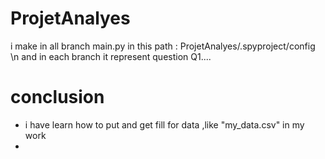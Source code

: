 # ProjetAnalyes
i make in all branch main.py in this path : ProjetAnalyes/.spyproject/config \n
and in each branch it represent question Q1.... 





# conclusion 
-  i have learn how to put and get fill for data ,like "my_data.csv" in my work 
-  

